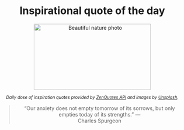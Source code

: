 
<div align="center">

# Inspirational quote of the day

<img src="./data/photo.jpeg" alt="Beautiful nature photo" width="320" height="180">

<sub><i>Daily dose of inspiration quotes provided by [ZenQuotes API](https://zenquotes.io/) and images by [Unsplash](https://unsplash.com/).</i></sub>


<blockquote>&ldquo;Our anxiety does not empty tomorrow of its sorrows, but only empties today of its strengths.&rdquo; &mdash; <footer>Charles Spurgeon</footer></blockquote>

</div>
